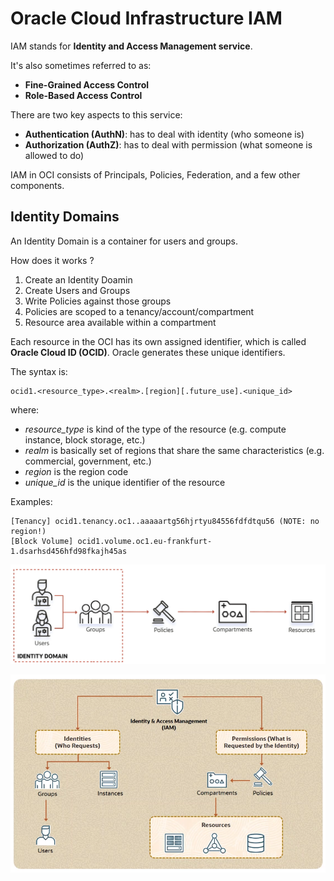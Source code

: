 # Oracle Cloud Infrastructure IAM

IAM stands for **Identity and Access Management service**.

It's also sometimes referred to as:
- **Fine-Grained Access Control**
- **Role-Based Access Control**

There are two key aspects to this service:
- **Authentication (AuthN)**: has to deal with identity (who someone is)
- **Authorization (AuthZ)**: has to deal with permission (what someone is allowed to do)

IAM in OCI consists of Principals, Policies, Federation, and a few other components.

## Identity Domains

An Identity Domain is a container for users and groups.

How does it works ?
1. Create an Identity Doamin
2. Create Users and Groups
3. Write Policies against those groups
4. Policies are scoped to a tenancy/account/compartment
5. Resource area available within a compartment

Each resource in the OCI has its own assigned identifier, which is called **Oracle Cloud ID (OCID)**. Oracle generates these unique identifiers.

The syntax is:

    ocid1.<resource_type>.<realm>.[region][.future_use].<unique_id>

where:

- *resource_type* is kind of the type of the resource (e.g. compute instance, block storage, etc.)
- *realm* is basically set of regions that share the same characteristics (e.g. commercial, government, etc.)
- *region* is the region code
- *unique_id* is the unique identifier of the resource

Examples:

    [Tenancy] ocid1.tenancy.oc1..aaaaartg56hjrtyu84556fdfdtqu56 (NOTE: no region!)
    [Block Volume] ocid1.volume.oc1.eu-frankfurt-1.dsarhsd456hfd98fkajh45as

![OCI Identity Concepts](../images/oci_identity_concepts.png)

![Identity & Access Management](../images/iam.png)




